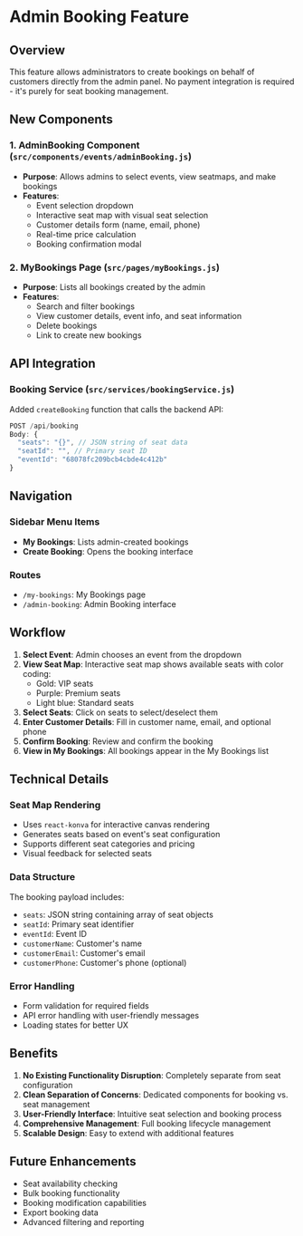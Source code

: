 # Admin Booking Feature

## Overview
This feature allows administrators to create bookings on behalf of customers directly from the admin panel. No payment integration is required - it's purely for seat booking management.

## New Components

### 1. AdminBooking Component (`src/components/events/adminBooking.js`)
- **Purpose**: Allows admins to select events, view seatmaps, and make bookings
- **Features**:
  - Event selection dropdown
  - Interactive seat map with visual seat selection
  - Customer details form (name, email, phone)
  - Real-time price calculation
  - Booking confirmation modal

### 2. MyBookings Page (`src/pages/myBookings.js`)
- **Purpose**: Lists all bookings created by the admin
- **Features**:
  - Search and filter bookings
  - View customer details, event info, and seat information
  - Delete bookings
  - Link to create new bookings

## API Integration

### Booking Service (`src/services/bookingService.js`)
Added `createBooking` function that calls the backend API:
```javascript
POST /api/booking
Body: {
  "seats": "{}", // JSON string of seat data
  "seatId": "", // Primary seat ID
  "eventId": "68078fc209bcb4cbde4c412b"
}
```

## Navigation

### Sidebar Menu Items
- **My Bookings**: Lists admin-created bookings
- **Create Booking**: Opens the booking interface

### Routes
- `/my-bookings`: My Bookings page
- `/admin-booking`: Admin Booking interface

## Workflow

1. **Select Event**: Admin chooses an event from the dropdown
2. **View Seat Map**: Interactive seat map shows available seats with color coding:
   - Gold: VIP seats
   - Purple: Premium seats
   - Light blue: Standard seats
3. **Select Seats**: Click on seats to select/deselect them
4. **Enter Customer Details**: Fill in customer name, email, and optional phone
5. **Confirm Booking**: Review and confirm the booking
6. **View in My Bookings**: All bookings appear in the My Bookings list

## Technical Details

### Seat Map Rendering
- Uses `react-konva` for interactive canvas rendering
- Generates seats based on event's seat configuration
- Supports different seat categories and pricing
- Visual feedback for selected seats

### Data Structure
The booking payload includes:
- `seats`: JSON string containing array of seat objects
- `seatId`: Primary seat identifier
- `eventId`: Event ID
- `customerName`: Customer's name
- `customerEmail`: Customer's email
- `customerPhone`: Customer's phone (optional)

### Error Handling
- Form validation for required fields
- API error handling with user-friendly messages
- Loading states for better UX

## Benefits

1. **No Existing Functionality Disruption**: Completely separate from seat configuration
2. **Clean Separation of Concerns**: Dedicated components for booking vs. seat management
3. **User-Friendly Interface**: Intuitive seat selection and booking process
4. **Comprehensive Management**: Full booking lifecycle management
5. **Scalable Design**: Easy to extend with additional features

## Future Enhancements

- Seat availability checking
- Bulk booking functionality
- Booking modification capabilities
- Export booking data
- Advanced filtering and reporting 